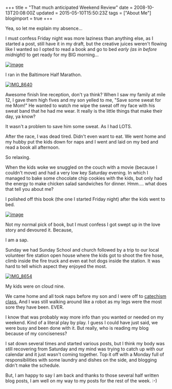 +++
title = "That much anticipated Weekend Review"
date = 2008-10-13T20:08:00Z
updated = 2015-05-10T15:50:23Z
tags = ["About Me"]
blogimport = true 
+++

 Yea, so let me explain my absence...

I must confess Friday night was more laziness than anything else, as I started a post, still have it in my draft, but the creative juices weren't flowing like I wanted so I opted to read a book and go to bed _early (as in before midnight)_ to get ready for my BIG morning...

[![image](https://latc.s3.amazonaws.com/wp-content/uploads/2008/10/image-thumb1.png)](https://latc.s3.amazonaws.com/wp-content/uploads/2008/10/image1.png)

I ran in the Baltimore Half Marathon.  

[![IMG_8640](https://latc.s3.amazonaws.com/wp-content/uploads/2008/10/img-8640-thumb.jpg)](https://latc.s3.amazonaws.com/wp-content/uploads/2008/10/img-8640.jpg) 

Awesome finish line reception, don't ya think?  When I saw my family at mile 12, I gave them high fives and my son yelled to me, "Save some sweat for me Mom!" He wanted to watch me wipe the sweat off my face with his sweat band that he had me wear.  It really is the little things that make their day, ya know?

It wasn't a problem to save him some sweat.  As I had LOTS.

After the race, I was dead tired.  Didn't even want to eat.  We went home and my hubby put the kids down for naps and I went and laid on my bed and read a book all afternoon. 

So relaxing. 

When the kids woke we snuggled on the couch with a movie (because I couldn't move) and had a very low key Saturday evening.  In which I managed to bake some chocolate chip cookies with the kids, but only had the energy to make chicken salad sandwiches for dinner.  Hmm.... what does that tell you about me?

I polished off this book (the one I started Friday night) after the kids went to bed.

[![image](https://latc.s3.amazonaws.com/wp-content/uploads/2008/10/image-thumb2.png)](https://latc.s3.amazonaws.com/wp-content/uploads/2008/10/image2.png)

Not my normal pick of book, but I must confess I got swept up in the love story and devoured it.  Because,

I am a sap.

Sunday we had Sunday School and church followed by a trip to our local volunteer fire station open house where the kids got to shoot the fire hose, climb inside the fire truck and even eat hot dogs inside the station.  It was hard to tell which aspect they enjoyed the most.

[![IMG_8654](https://latc.s3.amazonaws.com/wp-content/uploads/2008/10/img-8654-thumb.jpg)](https://latc.s3.amazonaws.com/wp-content/uploads/2008/10/img-8654.jpg) 

My kids were on cloud nine.

We came home and all took naps before my son and I were off to [catechism class.](http://lifeatthecircus.com/2008/09/20/weekend-thoughts-teaching-children-biblical-truths/)   And I was still walking around like a robot as my legs were the most sore they have been.  EVER.

I know that was probably way more info than you wanted or needed on my weekend.  Kind of a literal play by play.   I guess I could have just said, we were busy and been done with it.  But really, who is reading my blog because of my conciseness?  

I sat down several times and started various posts, but I think my body was still recovering from Saturday and my mind was trying to catch up with our calendar and it just wasn't coming together.  Top it off with a Monday full of responsibilities with some laundry and dishes on the side, and blogging didn't make the schedule.  

But, I am happy to say I am back and thanks to those several half written blog posts, I am well on my way to my posts for the rest of the week.  :-)
